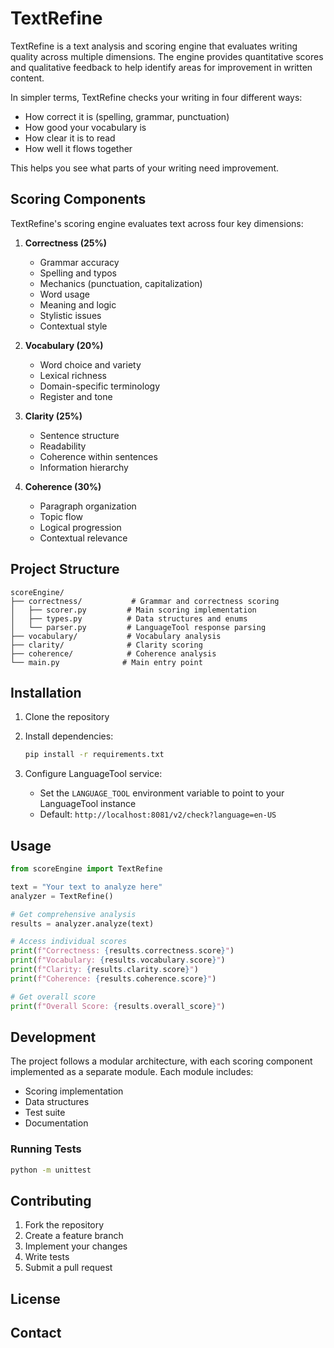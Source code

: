 # TextRefine

TextRefine is a text analysis and scoring engine that evaluates writing quality across multiple dimensions. The engine provides quantitative scores and qualitative feedback to help identify areas for improvement in written content.

In simpler terms, TextRefine checks your writing in four different ways:
- How correct it is (spelling, grammar, punctuation)
- How good your vocabulary is
- How clear it is to read
- How well it flows together

This helps you see what parts of your writing need improvement.

## Scoring Components

TextRefine's scoring engine evaluates text across four key dimensions:

1. **Correctness (25%)**
   - Grammar accuracy
   - Spelling and typos
   - Mechanics (punctuation, capitalization)
   - Word usage
   - Meaning and logic
   - Stylistic issues
   - Contextual style

2. **Vocabulary (20%)**
   - Word choice and variety
   - Lexical richness
   - Domain-specific terminology
   - Register and tone

3. **Clarity (25%)**
   - Sentence structure
   - Readability
   - Coherence within sentences
   - Information hierarchy

4. **Coherence (30%)**
   - Paragraph organization
   - Topic flow
   - Logical progression
   - Contextual relevance

## Project Structure

```
scoreEngine/
├── correctness/           # Grammar and correctness scoring
│   ├── scorer.py         # Main scoring implementation
│   ├── types.py          # Data structures and enums
│   └── parser.py         # LanguageTool response parsing
├── vocabulary/           # Vocabulary analysis
├── clarity/              # Clarity scoring
├── coherence/            # Coherence analysis
└── main.py              # Main entry point
```

## Installation

1. Clone the repository
2. Install dependencies:
   ```bash
   pip install -r requirements.txt
   ```

3. Configure LanguageTool service:
   - Set the `LANGUAGE_TOOL` environment variable to point to your LanguageTool instance
   - Default: `http://localhost:8081/v2/check?language=en-US`

## Usage

```python
from scoreEngine import TextRefine

text = "Your text to analyze here"
analyzer = TextRefine()

# Get comprehensive analysis
results = analyzer.analyze(text)

# Access individual scores
print(f"Correctness: {results.correctness.score}")
print(f"Vocabulary: {results.vocabulary.score}")
print(f"Clarity: {results.clarity.score}")
print(f"Coherence: {results.coherence.score}")

# Get overall score
print(f"Overall Score: {results.overall_score}")
```

## Development

The project follows a modular architecture, with each scoring component implemented as a separate module. Each module includes:

- Scoring implementation
- Data structures
- Test suite
- Documentation

### Running Tests

```bash
python -m unittest
```

## Contributing

1. Fork the repository
2. Create a feature branch
3. Implement your changes
4. Write tests
5. Submit a pull request

## License


## Contact

